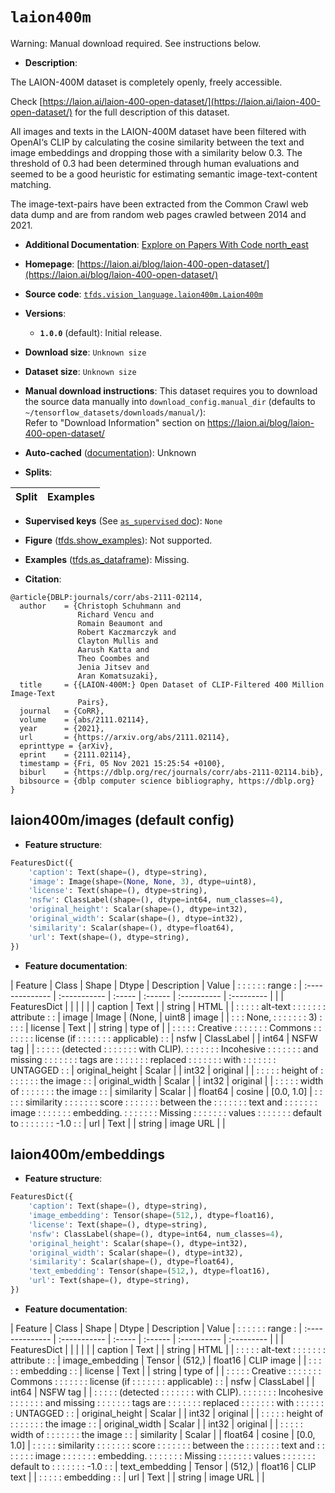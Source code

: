 <div itemscope itemtype="http://schema.org/Dataset">
  <div itemscope itemprop="includedInDataCatalog" itemtype="http://schema.org/DataCatalog">
    <meta itemprop="name" content="TensorFlow Datasets" />
  </div>
  <meta itemprop="name" content="laion400m" />
  <meta itemprop="description" content="The LAION-400M dataset is completely openly, freely accessible.&#10;&#10;Check&#10;[https://laion.ai/laion-400-open-dataset/](https://laion.ai/laion-400-open-dataset/)&#10;for the full description of this dataset.&#10;&#10;All images and texts in the LAION-400M dataset have been filtered with OpenAI‘s&#10;CLIP by calculating the cosine similarity between the text and image embeddings&#10;and dropping those with a similarity below 0.3. The threshold of 0.3 had been&#10;determined through human evaluations and seemed to be a good heuristic for&#10;estimating semantic image-text-content matching.&#10;&#10;The image-text-pairs have been extracted from the Common Crawl web data dump and&#10;are from random web pages crawled between 2014 and 2021.&#10;&#10;To use this dataset:&#10;&#10;```python&#10;import tensorflow_datasets as tfds&#10;&#10;ds = tfds.load(&#x27;laion400m&#x27;, split=&#x27;train&#x27;)&#10;for ex in ds.take(4):&#10;  print(ex)&#10;```&#10;&#10;See [the guide](https://www.tensorflow.org/datasets/overview) for more&#10;informations on [tensorflow_datasets](https://www.tensorflow.org/datasets).&#10;&#10;" />
  <meta itemprop="url" content="https://www.tensorflow.org/datasets/catalog/laion400m" />
  <meta itemprop="sameAs" content="https://laion.ai/blog/laion-400-open-dataset/" />
  <meta itemprop="citation" content="@article{DBLP:journals/corr/abs-2111-02114,&#10;  author    = {Christoph Schuhmann and&#10;               Richard Vencu and&#10;               Romain Beaumont and&#10;               Robert Kaczmarczyk and&#10;               Clayton Mullis and&#10;               Aarush Katta and&#10;               Theo Coombes and&#10;               Jenia Jitsev and&#10;               Aran Komatsuzaki},&#10;  title     = {{LAION-400M:} Open Dataset of CLIP-Filtered 400 Million Image-Text&#10;               Pairs},&#10;  journal   = {CoRR},&#10;  volume    = {abs/2111.02114},&#10;  year      = {2021},&#10;  url       = {https://arxiv.org/abs/2111.02114},&#10;  eprinttype = {arXiv},&#10;  eprint    = {2111.02114},&#10;  timestamp = {Fri, 05 Nov 2021 15:25:54 +0100},&#10;  biburl    = {https://dblp.org/rec/journals/corr/abs-2111-02114.bib},&#10;  bibsource = {dblp computer science bibliography, https://dblp.org}&#10;}" />
</div>

# `laion400m`


Warning: Manual download required. See instructions below.

*   **Description**:

The LAION-400M dataset is completely openly, freely accessible.

Check
[https://laion.ai/laion-400-open-dataset/](https://laion.ai/laion-400-open-dataset/)
for the full description of this dataset.

All images and texts in the LAION-400M dataset have been filtered with OpenAI‘s
CLIP by calculating the cosine similarity between the text and image embeddings
and dropping those with a similarity below 0.3. The threshold of 0.3 had been
determined through human evaluations and seemed to be a good heuristic for
estimating semantic image-text-content matching.

The image-text-pairs have been extracted from the Common Crawl web data dump and
are from random web pages crawled between 2014 and 2021.

*   **Additional Documentation**:
    <a class="button button-with-icon" href="https://paperswithcode.com/dataset/laion-400m">
    Explore on Papers With Code
    <span class="material-icons icon-after" aria-hidden="true"> north_east
    </span> </a>

*   **Homepage**:
    [https://laion.ai/blog/laion-400-open-dataset/](https://laion.ai/blog/laion-400-open-dataset/)

*   **Source code**:
    [`tfds.vision_language.laion400m.Laion400m`](https://github.com/tensorflow/datasets/tree/master/tensorflow_datasets/vision_language/laion400m/laion400m.py)

*   **Versions**:

    *   **`1.0.0`** (default): Initial release.

*   **Download size**: `Unknown size`

*   **Dataset size**: `Unknown size`

*   **Manual download instructions**: This dataset requires you to
    download the source data manually into `download_config.manual_dir`
    (defaults to `~/tensorflow_datasets/downloads/manual/`):<br/>
    Refer to "Download Information" section on https://laion.ai/blog/laion-400-open-dataset/

*   **Auto-cached**
    ([documentation](https://www.tensorflow.org/datasets/performances#auto-caching)):
    Unknown

*   **Splits**:

Split | Examples
:---- | -------:

*   **Supervised keys** (See
    [`as_supervised` doc](https://www.tensorflow.org/datasets/api_docs/python/tfds/load#args)):
    `None`

*   **Figure**
    ([tfds.show_examples](https://www.tensorflow.org/datasets/api_docs/python/tfds/visualization/show_examples)):
    Not supported.

*   **Examples**
    ([tfds.as_dataframe](https://www.tensorflow.org/datasets/api_docs/python/tfds/as_dataframe)):
    Missing.

*   **Citation**:

```
@article{DBLP:journals/corr/abs-2111-02114,
  author    = {Christoph Schuhmann and
               Richard Vencu and
               Romain Beaumont and
               Robert Kaczmarczyk and
               Clayton Mullis and
               Aarush Katta and
               Theo Coombes and
               Jenia Jitsev and
               Aran Komatsuzaki},
  title     = {{LAION-400M:} Open Dataset of CLIP-Filtered 400 Million Image-Text
               Pairs},
  journal   = {CoRR},
  volume    = {abs/2111.02114},
  year      = {2021},
  url       = {https://arxiv.org/abs/2111.02114},
  eprinttype = {arXiv},
  eprint    = {2111.02114},
  timestamp = {Fri, 05 Nov 2021 15:25:54 +0100},
  biburl    = {https://dblp.org/rec/journals/corr/abs-2111-02114.bib},
  bibsource = {dblp computer science bibliography, https://dblp.org}
}
```


## laion400m/images (default config)

*   **Feature structure**:

```python
FeaturesDict({
    'caption': Text(shape=(), dtype=string),
    'image': Image(shape=(None, None, 3), dtype=uint8),
    'license': Text(shape=(), dtype=string),
    'nsfw': ClassLabel(shape=(), dtype=int64, num_classes=4),
    'original_height': Scalar(shape=(), dtype=int32),
    'original_width': Scalar(shape=(), dtype=int32),
    'similarity': Scalar(shape=(), dtype=float64),
    'url': Text(shape=(), dtype=string),
})
```

*   **Feature documentation**:

| Feature         | Class        | Shape  | Dtype   | Description | Value      |
:                 :              :        :         :             : range      :
| :-------------- | :----------- | :----- | :------ | :---------- | :--------- |
|                 | FeaturesDict |        |         |             |            |
| caption         | Text         |        | string  | HTML        |            |
:                 :              :        :         : alt-text    :            :
:                 :              :        :         : attribute   :            :
| image           | Image        | (None, | uint8   | image       |            |
:                 :              : None,  :         :             :            :
:                 :              : 3)     :         :             :            :
| license         | Text         |        | string  | type of     |            |
:                 :              :        :         : Creative    :            :
:                 :              :        :         : Commons     :            :
:                 :              :        :         : license (if :            :
:                 :              :        :         : applicable) :            :
| nsfw            | ClassLabel   |        | int64   | NSFW tag    |            |
:                 :              :        :         : (detected   :            :
:                 :              :        :         : with CLIP). :            :
:                 :              :        :         : Incohesive  :            :
:                 :              :        :         : and missing :            :
:                 :              :        :         : tags are    :            :
:                 :              :        :         : replaced    :            :
:                 :              :        :         : with        :            :
:                 :              :        :         : UNTAGGED    :            :
| original_height | Scalar       |        | int32   | original    |            |
:                 :              :        :         : height of   :            :
:                 :              :        :         : the image   :            :
| original_width  | Scalar       |        | int32   | original    |            |
:                 :              :        :         : width of    :            :
:                 :              :        :         : the image   :            :
| similarity      | Scalar       |        | float64 | cosine      | [0.0, 1.0] |
:                 :              :        :         : similarity  :            :
:                 :              :        :         : score       :            :
:                 :              :        :         : between the :            :
:                 :              :        :         : text and    :            :
:                 :              :        :         : image       :            :
:                 :              :        :         : embedding.  :            :
:                 :              :        :         : Missing     :            :
:                 :              :        :         : values      :            :
:                 :              :        :         : default to  :            :
:                 :              :        :         : -1.0        :            :
| url             | Text         |        | string  | image URL   |            |

## laion400m/embeddings

*   **Feature structure**:

```python
FeaturesDict({
    'caption': Text(shape=(), dtype=string),
    'image_embedding': Tensor(shape=(512,), dtype=float16),
    'license': Text(shape=(), dtype=string),
    'nsfw': ClassLabel(shape=(), dtype=int64, num_classes=4),
    'original_height': Scalar(shape=(), dtype=int32),
    'original_width': Scalar(shape=(), dtype=int32),
    'similarity': Scalar(shape=(), dtype=float64),
    'text_embedding': Tensor(shape=(512,), dtype=float16),
    'url': Text(shape=(), dtype=string),
})
```

*   **Feature documentation**:

| Feature         | Class        | Shape  | Dtype   | Description | Value      |
:                 :              :        :         :             : range      :
| :-------------- | :----------- | :----- | :------ | :---------- | :--------- |
|                 | FeaturesDict |        |         |             |            |
| caption         | Text         |        | string  | HTML        |            |
:                 :              :        :         : alt-text    :            :
:                 :              :        :         : attribute   :            :
| image_embedding | Tensor       | (512,) | float16 | CLIP image  |            |
:                 :              :        :         : embedding   :            :
| license         | Text         |        | string  | type of     |            |
:                 :              :        :         : Creative    :            :
:                 :              :        :         : Commons     :            :
:                 :              :        :         : license (if :            :
:                 :              :        :         : applicable) :            :
| nsfw            | ClassLabel   |        | int64   | NSFW tag    |            |
:                 :              :        :         : (detected   :            :
:                 :              :        :         : with CLIP). :            :
:                 :              :        :         : Incohesive  :            :
:                 :              :        :         : and missing :            :
:                 :              :        :         : tags are    :            :
:                 :              :        :         : replaced    :            :
:                 :              :        :         : with        :            :
:                 :              :        :         : UNTAGGED    :            :
| original_height | Scalar       |        | int32   | original    |            |
:                 :              :        :         : height of   :            :
:                 :              :        :         : the image   :            :
| original_width  | Scalar       |        | int32   | original    |            |
:                 :              :        :         : width of    :            :
:                 :              :        :         : the image   :            :
| similarity      | Scalar       |        | float64 | cosine      | [0.0, 1.0] |
:                 :              :        :         : similarity  :            :
:                 :              :        :         : score       :            :
:                 :              :        :         : between the :            :
:                 :              :        :         : text and    :            :
:                 :              :        :         : image       :            :
:                 :              :        :         : embedding.  :            :
:                 :              :        :         : Missing     :            :
:                 :              :        :         : values      :            :
:                 :              :        :         : default to  :            :
:                 :              :        :         : -1.0        :            :
| text_embedding  | Tensor       | (512,) | float16 | CLIP text   |            |
:                 :              :        :         : embedding   :            :
| url             | Text         |        | string  | image URL   |            |
